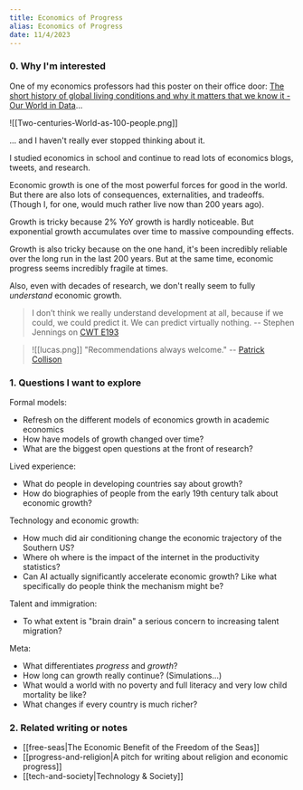 ```yaml
---
title: Economics of Progress
alias: Economics of Progress
date: 11/4/2023
---
```

### 0. Why I'm interested
One of my economics professors had this poster on their office door: [The short history of global living conditions and why it matters that we know it - Our World in Data](https://ourworldindata.org/a-history-of-global-living-conditions)...

![[Two-centuries-World-as-100-people.png]]

... and I haven't really ever stopped thinking about it. 

I studied economics in school and continue to read lots of economics blogs, tweets, and research. 

Economic growth is one of the most powerful forces for good in the world. But there are also lots of consequences, externalities, and tradeoffs. (Though I, for one, would much rather live now than 200 years ago).

Growth is tricky because 2% YoY growth is hardly noticeable. But exponential growth accumulates over time to massive compounding effects.

Growth is also tricky because on the one hand, it's been incredibly reliable over the long run in the last 200 years. But at the same time, economic progress seems incredibly fragile at times. 

Also, even with decades of research, we don't really seem to fully *understand* economic growth. 

>  I don’t think we really understand development at all, because if we could, we could predict it. We can predict virtually nothing.
>  -- Stephen Jennings on [CWT E193](https://conversationswithtyler.com/episodes/stephen-jennings/)

> ![[lucas.png]]
> "Recommendations always welcome."
> -- [Patrick Collison](https://patrickcollison.com/growth)

### 1. Questions I want to explore

Formal models:
- Refresh on the different models of economics growth in academic economics
- How have models of growth changed over time? 
- What are the biggest open questions at the front of research? 

Lived experience:
- What do people in developing countries say about growth? 
- How do biographies of people from the early 19th century talk about economic growth? 

Technology and economic growth:
- How much did air conditioning change the economic trajectory of the Southern US? 
- Where oh where is the impact of the internet in the productivity statistics? 
- Can AI actually significantly accelerate economic growth? Like what specifically do people think the mechanism might be? 

Talent and immigration:
- To what extent is "brain drain" a serious concern to increasing talent migration? 

Meta:
- What differentiates *progress* and *growth*?
- How long can growth really continue? (Simulations...)
- What would a world with no poverty and full literacy and very low child mortality be like?
- What changes if every country is much richer? 


### 2. Related writing or notes
- [[free-seas|The Economic Benefit of the Freedom of the Seas]]
- [[progress-and-religion|A pitch for writing about religion and economic progress]]
- [[tech-and-society|Technology & Society]]
